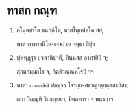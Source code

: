 <h1>ทาสก กณฺฑ</h1>
<ol>
<li>
อโนฺตชาโต  
ธนกฺกีโต, ทาสโพฺยปคโต สยํ;  
  
ทาสากรมรานีโต-เจฺจวํ เต จตุธา สิยุํฯ  
</li>
  
<li>
ปุพฺพุฎฺฐา ปจฺฉานิปาตี, ทินฺนสฺส อาทายีปิ จ;  
  
สุกตกมฺมกโร จ, กิตฺติวณฺณหโรปิ จฯ  
</li>
  
<li>
ทาสา ๐.๐๑๗๗ ปเญฺจว โจรยฺย-สขาญาตฺยตฺตสาทิสา;  
  
ตถา วิญฺญูหิ วิเญฺญยฺยา, มิตฺตทารา จ พนฺธวาฯ  
</li>
  
  
  
  
  